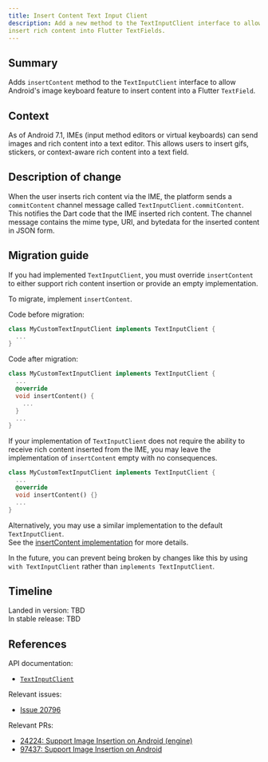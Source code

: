 ```yaml
---
title: Insert Content Text Input Client
description: Add a new method to the TextInputClient interface to allow Android virtual keyboards to
insert rich content into Flutter TextFields. 
---
```


## Summary

Adds `insertContent` method to the `TextInputClient` interface to allow Android's image keyboard 
feature to insert content into a Flutter `TextField`.


## Context

As of Android 7.1, IMEs (input method editors or virtual keyboards) can send
images and rich content into a text editor. This allows users to insert gifs,
stickers, or context-aware rich content into a text field.


## Description of change

When the user inserts rich content via the IME, the platform sends a `commitContent` channel message
called `TextInputClient.commitContent`.
This notifies the Dart code that the IME inserted rich content.
The channel message contains the mime type, URI, and bytedata for the inserted content in JSON form.


## Migration guide

If you had implemented `TextInputClient`, you must override
`insertContent` to either support rich content insertion or provide an empty implementation.

To migrate, implement `insertContent`.

Code before migration:

<!-- skip -->
```dart
class MyCustomTextInputClient implements TextInputClient {
  ...
}
```

Code after migration:

<!-- skip -->
```dart
class MyCustomTextInputClient implements TextInputClient {
  ...
  @override
  void insertContent() {
    ...
  }
  ...
}
```

If your implementation of `TextInputClient` does not require the ability to receive rich content 
inserted from the IME, you may leave the implementation of `insertContent` empty with no 
consequences.

<!-- skip -->
```dart
class MyCustomTextInputClient implements TextInputClient {
  ...
  @override
  void insertContent() {}
  ...
}
```

Alternatively, you may use a similar implementation to the default `TextInputClient`.<br>
See the [insertContent implementation]({{site.repo.flutter}}/TBD) for more details.

In the future, you can prevent being broken by changes like this by using `with TextInputClient`
rather than `implements TextInputClient`.

## Timeline

Landed in version: TBD<br>
In stable release: TBD

## References

API documentation:

* [`TextInputClient`]({{site.api}}/flutter/services/TextInputClient-class.html)

Relevant issues:

* [Issue 20796]({{site.repo.flutter}}/issues/20796)

Relevant PRs:

* [24224: Support Image Insertion on Android (engine)]({{site.repo.engine}}/pull/35619)
* [97437: Support Image Insertion on Android]({{site.repo.flutter}}/pull/110052)